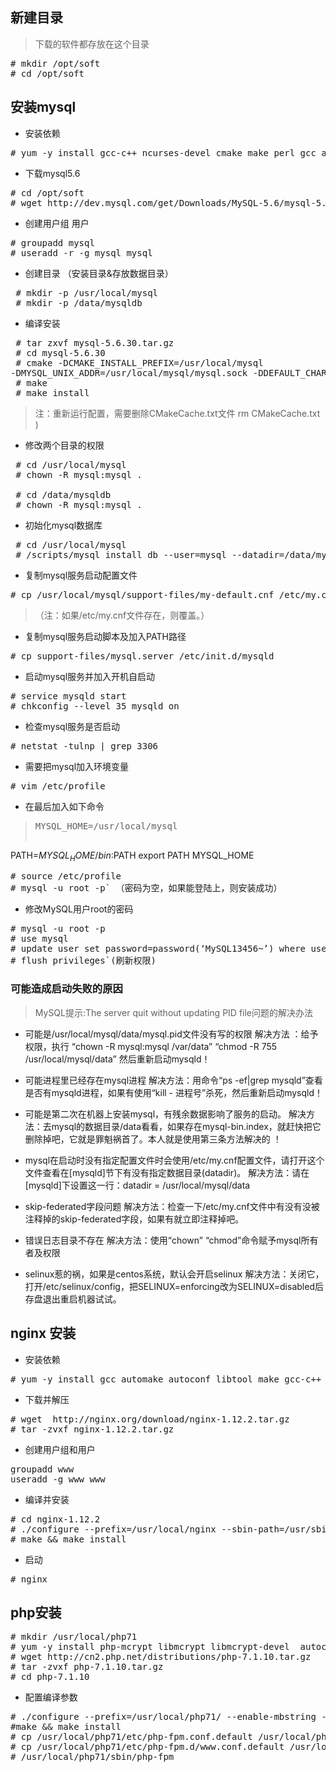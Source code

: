 ## 新建目录
>下载的软件都存放在这个目录   

<pre>
# mkdir /opt/soft
# cd /opt/soft
</pre>

## 安装mysql
- 安装依赖

<pre># yum -y install gcc-c++ ncurses-devel cmake make perl gcc autoconf automake zlib libxml libgcrypt libtool bison
</pre>


- 下载mysql5.6

<pre>
# cd /opt/soft 
# wget http://dev.mysql.com/get/Downloads/MySQL-5.6/mysql-5.6.30.tar.gz
</pre>

- 创建用户组 用户

<pre>
# groupadd mysql
# useradd -r -g mysql mysql
</pre>

- 创建目录 （安装目录&存放数据目录）

<pre>
 # mkdir -p /usr/local/mysql 
 # mkdir -p /data/mysqldb
</pre>

- 编译安装

<pre>
 # tar zxvf mysql-5.6.30.tar.gz
 # cd mysql-5.6.30
 # cmake -DCMAKE_INSTALL_PREFIX=/usr/local/mysql 
-DMYSQL_UNIX_ADDR=/usr/local/mysql/mysql.sock -DDEFAULT_CHARSET=utf8 -DDEFAULT_COLLATION=utf8_general_ci -DWITH_INNOBASE_STORAGE_ENGINE=1 -DWITH_MYISAM_STORAGE_ENGINE=1 -DWITH_MEMORY_STORAGE_ENGINE=1 -DWITH_PARTITION_STORAGE_ENGINE=1 -DMYSQL_DATADIR=/data/mysqldb -DMYSQL_TCP_PORT=3306 -DENABLE_DOWNLOADS=1 -DEXTRA_CHARSETS=all -DENABLED_LOCAL_INFILE=1 -DWITH_READLINE=1 
 # make 
 # make install
</pre>

>注：重新运行配置，需要删除CMakeCache.txt文件 rm CMakeCache.txt ) 

- 修改两个目录的权限  

<pre>
 # cd /usr/local/mysql
 # chown -R mysql:mysql .  
 
 # cd /data/mysqldb
 # chown -R mysql:mysql .
</pre>
 
- 初始化mysql数据库

<pre>
 # cd /usr/local/mysql
 # /scripts/mysql_install_db --user=mysql --datadir=/data/mysqldb
</pre>

- 复制mysql服务启动配置文件

<pre>
# cp /usr/local/mysql/support-files/my-default.cnf /etc/my.cnf
</pre>

>（注：如果/etc/my.cnf文件存在，则覆盖。）

- 复制mysql服务启动脚本及加入PATH路径

<pre>
# cp support-files/mysql.server /etc/init.d/mysqld
</pre>

- 启动mysql服务并加入开机自启动

<pre>
# service mysqld start 
# chkconfig --level 35 mysqld on
</pre> 

- 检查mysql服务是否启动

<pre># netstat -tulnp | grep 3306 </pre>

- 需要把mysql加入环境变量 

<pre>
# vim /etc/profile
</pre>

- 在最后加入如下命令 

><pre>MYSQL_HOME=/usr/local/mysql
PATH=$MYSQL_HOME/bin:$PATH 
export PATH MYSQL_HOME </pre> 

<pre># source /etc/profile 
# mysql -u root -p` （密码为空，如果能登陆上，则安装成功）
</pre>

- 修改MySQL用户root的密码

<pre># mysql -u root -p 
# use mysql 
# update user set password=password(‘MySQL13456~’) where user=’root’   
# flush privileges`(刷新权限)   
</pre>



### 可能造成启动失败的原因
> MySQL提示:The server quit without updating PID file问题的解决办法

- 可能是/usr/local/mysql/data/mysql.pid文件没有写的权限
解决方法 ：给予权限，执行 “chown -R mysql:mysql /var/data” “chmod -R 755 /usr/local/mysql/data”  然后重新启动mysqld！

- 可能进程里已经存在mysql进程
解决方法：用命令“ps -ef|grep mysqld”查看是否有mysqld进程，如果有使用“kill - 进程号”杀死，然后重新启动mysqld！

- 可能是第二次在机器上安装mysql，有残余数据影响了服务的启动。
解决方法：去mysql的数据目录/data看看，如果存在mysql-bin.index，就赶快把它删除掉吧，它就是罪魁祸首了。本人就是使用第三条方法解决的 ！

- mysql在启动时没有指定配置文件时会使用/etc/my.cnf配置文件，请打开这个文件查看在[mysqld]节下有没有指定数据目录(datadir)。
解决方法：请在[mysqld]下设置这一行：datadir = /usr/local/mysql/data

- skip-federated字段问题
解决方法：检查一下/etc/my.cnf文件中有没有没被注释掉的skip-federated字段，如果有就立即注释掉吧。

- 错误日志目录不存在
解决方法：使用“chown” “chmod”命令赋予mysql所有者及权限

- selinux惹的祸，如果是centos系统，默认会开启selinux
解决方法：关闭它，打开/etc/selinux/config，把SELINUX=enforcing改为SELINUX=disabled后存盘退出重启机器试试。
 
##  nginx 安装
- 安装依赖  

<pre>
# yum -y install gcc automake autoconf libtool make gcc-c++ glibc libxslt-devel libjpeg libjpeg-devel libpng libpng-devel freetype freetype-devel libxml2 libxml2-devel zlib zlib-devel glibc glibc-devel glib2 glib2-devel bzip2 bzip2-devel ncurses ncurses-devel curl curl-devel e2fsprogs e2fsprogs-devel krb5-devel libidn libidn-devel openssl openssl-devel pcre pcre-devel libmcrypt libmcrypt-devel cmake
</pre>

- 下载并解压  

<pre>
# wget  http://nginx.org/download/nginx-1.12.2.tar.gz
# tar -zvxf nginx-1.12.2.tar.gz
</pre>

- 创建用户组和用户 
 
<pre>
groupadd www
useradd -g www www
</pre>


- 编译并安装  

<pre>
# cd nginx-1.12.2
# ./configure --prefix=/usr/local/nginx --sbin-path=/usr/sbin/nginx --user=www --group=www --with-http_ssl_module --with-http_gzip_static_module
# make && make install  
</pre>

- 启动   

<pre>
# nginx
</pre>  
    
## php安装
<pre>
# mkdir /usr/local/php71
# yum -y install php-mcrypt libmcrypt libmcrypt-devel  autoconf  freetype gd jpegsrc libmcrypt libpng libpng-devel libjpeg libxml2 libxml2-devel zlib curl curl-devel
# wget http://cn2.php.net/distributions/php-7.1.10.tar.gz  
# tar -zvxf php-7.1.10.tar.gz 
# cd php-7.1.10
</pre>

- 配置编译参数

<pre>
# ./configure --prefix=/usr/local/php71/ --enable-mbstring --with-curl --with-gd --enable-fpm --enable-mysqlnd  --with-pdo-mysql=mysqlnd --with-config-file-path=/usr/local/php71/etc/ --with-mysqli=mysqlnd 
#make && make install
# cp /usr/local/php71/etc/php-fpm.conf.default /usr/local/php71/etc/php-fpm.conf
# cp /usr/local/php71/etc/php-fpm.d/www.conf.default /usr/local/php71/etc/php-fpm.d/www.conf
# /usr/local/php71/sbin/php-fpm    
</pre>